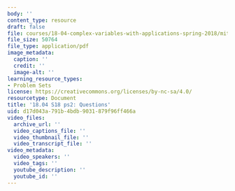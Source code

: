 ```yaml
---
body: ''
content_type: resource
draft: false
file: courses/18-04-complex-variables-with-applications-spring-2018/mit18_04_s18_pset02.pdf
file_size: 50764
file_type: application/pdf
image_metadata:
  caption: ''
  credit: ''
  image-alt: ''
learning_resource_types:
- Problem Sets
license: https://creativecommons.org/licenses/by-nc-sa/4.0/
resourcetype: Document
title: '18.04 S18 ps2: Questions'
uid: d17d043a-791b-4bdb-9031-879f96ff466a
video_files:
  archive_url: ''
  video_captions_file: ''
  video_thumbnail_file: ''
  video_transcript_file: ''
video_metadata:
  video_speakers: ''
  video_tags: ''
  youtube_description: ''
  youtube_id: ''
---
```

